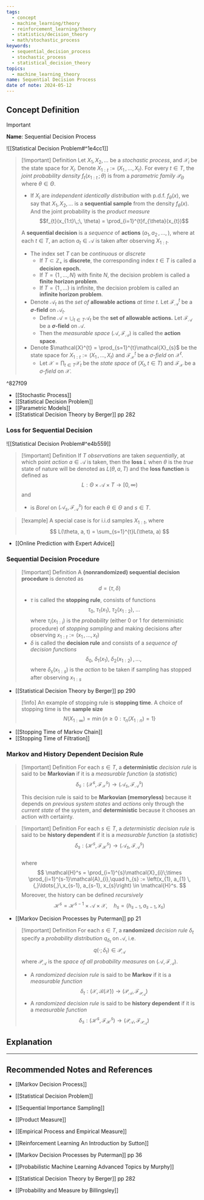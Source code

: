 ```yaml
---
tags:
  - concept
  - machine_learning/theory
  - reinforcement_learning/theory
  - statistics/decision_theory
  - math/stochastic_process
keywords:
  - sequential_decision_process
  - stochastic_process
  - statistical_decision_theory
topics:
  - machine_learning_theory
name: Sequential Decision Process
date of note: 2024-05-12
---
```


## Concept Definition

>[!important]
>**Name**: Sequential Decision Process

![[Statistical Decision Problem#^1e4cc1]]


>[!important] Definition
>Let $X_{1}, X_{2}, \ldots$ be a *stochastic process*, and $\mathcal{X}_{i}$ be the state space for $X_{i}$. Denote $X_{1:t} := (X_{1} \,{,}\ldots{,}\,X_{t})$. For every $t\in T$,  the *joint probability density* $f_{t}(x_{1:t}\,;\, \theta)$  is from a *parametric family* $\mathcal{P}_{\Theta}$ where $\theta\in \Theta$.
>- If $X_{i}$ are *independent identically distribution* with p.d.f. $f_{\theta}(x)$, we say that $X_{1}, X_{2}, \ldots$ is a **sequential sample** from the density $f_{\theta}(x)$. And the joint probability is the *product measure* $$f_{t}(x_{1:t}\,;\, \theta) = \prod_{i=1}^{t}f_{\theta}(x_{t})$$
>
>A **sequential decision** is a *sequence* of **actions** $(a_{1}, a_{2} \,{,}\ldots{,}\,)$, where at each  $t\in T,$ an action $a_{t} \in \mathcal{A}$ is taken after observing $X_{1:t}$.
>
>- The index set $T$ can be *continuous* or *discrete*
>	- If $T \subset \mathbb{Z}_{+}$ is **discrete**, the corresponding index $t\in T$ is called a **decision epoch.**
>	- If $T = \{ 1 \,{,}\ldots{,}\, N \}$ with finite $N$, the decision problem is called a **finite horizon problem**.
>	- If $T = \{ 1 \,{,}\ldots \}$ is infinite, the decision problem is called an **infinite horizon problem**.
>- Denote $\mathcal{A}_{t}$ as the *set of* **allowable actions** *at time* $t$. Let $\mathscr{F}_{\mathcal{A}}^{t}$ be a **$\sigma$-field** on $\mathcal{A}_{t}$. 
>	- Define $\mathcal{A} = \bigcup_{t\in T}\mathcal{A}_{t}$ be the **set of allowable actions.** Let $\mathscr{F}_{\mathcal{A}}$ be a **$\sigma$-field** on $\mathcal{A}$. 
>	- Then the *measurable space* $(\mathcal{A}, \mathscr{F}_{\mathcal{A}})$ is called the **action space**. 
>- Denote $\mathcal{X}^{t} = \prod_{s=1}^{t}\mathcal{X}_{s}$ be the state space for $X_{1:t} := (X_{1} \,{,}\ldots{,}\,X_{t})$ and $\mathscr{F}_{\mathcal{X}}^{t}$ be a *$\sigma$-field* on $\mathcal{X}^{t}$. 
>	- Let $\mathcal{X} = \prod_{t\in T}\mathcal{X}_{t}$ be the *state space* of $(X_{t}, t\in T)$ and $\mathscr{F}_{\mathcal{X}}$ be a *$\sigma$-field* on $\mathcal{X}$. 


^827f09

- [[Stochastic Process]]
- [[Statistical Decision Problem]]
- [[Parametric Models]]
- [[Statistical Decision Theory by Berger]] pp 282

### Loss for Sequential Decision

![[Statistical Decision Problem#^e4b559]]


>[!important] Definition
>If $T$ *observations* are taken *sequentially*, at which point *action* $a \in \mathcal{A}$ is taken, then the **loss** $L$  when $\theta$ is the *true* state of nature will be denoted as $L(\theta, a, T)$ and the **loss function** is defined as  
>$$
>L: \Theta \times \mathcal{A} \times T \to [0, \infty)
>$$
>and 
>- is *Borel* on $(\mathcal{A}_{s}, \mathscr{F}_{\mathcal{A}}^s)$ for each $\theta\in \Theta$ and $s \in T$.


>[!example]
>A special case is for i.i.d samples $X_{1:t}$, where 
>$$
>L(\theta, a, t) = \sum_{s=1}^{t}L(\theta, a)
>$$  

- [[Online Prediction with Expert Advice]]

### Sequential Decision Procedure

>[!important] Definition
>A **(nonrandomized) sequential decision procedure** is denoted as 
>$$
>d = (\tau, \delta)
>$$
>- $\tau$ is called the **stopping rule**, consists of functions $$\tau_{0}, \; \tau_{1}\left(x_{1}\right),\; \tau_{2}(x_{1:2}),\; \ldots$$ where $\tau_{i}(x_{1:i})$ is the *probability* (either $0$ or $1$ for deterministic procedure) of *stopping sampling* and making decisions after observing $x_{1:t} := (x_{1} \,{,}\ldots{,}\,x_{t})$
>- $\delta$ is called the **decision rule** and consists of a *sequence of decision functions* $$\delta_{0},\; \delta_{1}(x_{1}),\; \delta_{2}(x_{1:2}) \,{,}\ldots{,}\,$$ where $\delta_{s}(x_{1:s})$ is the *action* to be taken if sampling has stopped after observing $x_{1:s}$


- [[Statistical Decision Theory by Berger]] pp 290

>[!info]
>An example of stopping rule is **stopping time**. A choice of stopping time is the **sample size**
>$$
>N(X_{1:\infty}) = \min\{n\ge 0:   \tau_{n}(X_{1:n}) = 1\}
>$$

- [[Stopping Time of Markov Chain]]
- [[Stopping Time of Filtration]]

### Markov and History Dependent Decision Rule

>[!important] Definition
>For each $s\in T$, a **deterministic** *decision rule* is said to be **Markovian** if it is a *measurable function* (a *statistic*) $$\delta_{s}: (\mathcal{X}^{s}, \mathscr{F}_{\mathcal{X}}^{s}) \to (\mathcal{A}_{s}, \mathscr{F}_{\mathcal{A}}^{s})$$  
>
>This decision rule is said to be **Markovian (memoryless)** because it depends on *previous system states* and *actions* only through the *current state* of the system, and **deterministic** because it chooses an action with certainty.

>[!important] Definition
>For each $s\in T$, a *deterministic decision rule* is said to be **history dependent** if it is a *measurable function* (a *statistic*) $$\delta_{s}: (\mathcal{H}^{s}, \mathscr{F}_{\mathcal{H}}^{s}) \to (\mathcal{A}_{s}, \mathscr{F}_{\mathcal{A}}^{s})$$  
>where 
>$$
>\mathcal{H}^s = \prod_{i=1}^{s}\mathcal{X}_{i}\;\times \prod_{i=1}^{s-1}\mathcal{A}_{i},\quad h_{s} := \left(x_{1}, a_{1} \,{,}\ldots{,}\,x_{s-1}, a_{s-1}, x_{s}\right) \in \mathcal{H}^s.
>$$
>Moreover, the history can be defined *recursively*
>$$
>\mathcal{H}^s = \mathcal{H}^{s-1} \times \mathcal{A} \times \mathcal{X}, \quad h_{s} = (h_{s-1}, a_{s-1}, x_{s})
>$$

- [[Markov Decision Processes by Puterman]] pp 21

>[!important] Definition
>For each $s\in T$, a **randomized** *decision rule* $\delta_{t}$ specify a *probability distribution* $q_{\delta_{t}}$ on $\mathcal{A}$, i.e.
>$$
>q(\cdot; \delta_{t})  \in \mathscr{P}_{\mathcal{A}}
>$$
>where $\mathscr{P}_{\mathcal{A}}$ is the *space of all probability measures* on $(\mathcal{A}, \mathscr{F}_{\mathcal{A}})$.
>
>- A *randomized decision rule* is said to be **Markov** if it is a *measurable function* $$\delta_{t}: (\mathcal{X}, \mathcal{B}(\mathcal{X})) \to (\mathscr{P}_{\mathcal{A}}, \mathscr{F}_{\mathscr{P}_{\mathcal{A}}})$$
>- A *randomized decision rule* is said to be **history dependent** if it is a *measurable function*  $$\delta_{s}: (\mathcal{H}^{s}, \mathscr{F}_{\mathcal{H}}^{s}) \to (\mathscr{P}_{\mathcal{A}}, \mathscr{F}_{\mathscr{P}_{\mathcal{A}}})$$  





## Explanation





-----------
##  Recommended Notes and References


- [[Markov Decision Process]]

- [[Statistical Decision Problem]]
- [[Sequential Importance Sampling]]

- [[Product Measure]]
- [[Empirical Process and Empirical Measure]]


- [[Reinforcement Learning An Introduction by Sutton]]
- [[Markov Decision Processes by Puterman]] pp 36
- [[Probabilistic Machine Learning Advanced Topics by Murphy]]
- [[Statistical Decision Theory by Berger]] pp 282



- [[Probability and Measure by Billingsley]]
